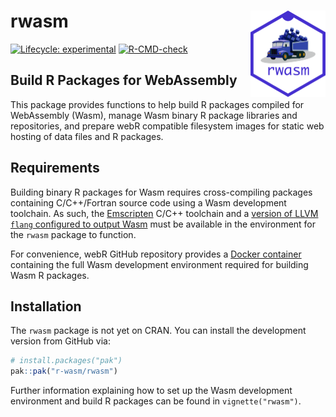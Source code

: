 # rwasm <a href="https://r-wasm.github.io/rwasm/"><img src="man/figures/logo.png" align="right" height="138" alt="rwasm website" /></a>

<!-- badges: start -->
[![Lifecycle: experimental](https://img.shields.io/badge/lifecycle-experimental-orange.svg)](https://lifecycle.r-lib.org/articles/stages.html)
[![R-CMD-check](https://github.com/r-wasm/rwasm/actions/workflows/R-CMD-check.yaml/badge.svg)](https://github.com/r-wasm/rwasm/actions/workflows/R-CMD-check.yaml)
<!-- badges: end -->

## Build R Packages for WebAssembly

This package provides functions to help build R packages compiled for WebAssembly (Wasm), manage Wasm binary R package libraries and repositories, and prepare webR compatible filesystem images for static web hosting of data files and R packages.

## Requirements

Building binary R packages for Wasm requires cross-compiling packages containing C/C++/Fortran source code using a Wasm development toolchain. As such, the [Emscripten](https://emscripten.org) C/C++ toolchain and a [version of LLVM `flang` configured to output Wasm](https://github.com/lionel-/f18-llvm-project/tree/fix-webr) must be available in the environment for the `rwasm` package to function.

For convenience, webR GitHub repository provides a [Docker container](https://github.com/r-wasm/webr/pkgs/container/webr) containing the full Wasm development environment required for building Wasm R packages.

## Installation
The `rwasm` package is not yet on CRAN. You can install the development version from GitHub via:

```r
# install.packages("pak")
pak::pak("r-wasm/rwasm")
```

Further information explaining how to set up the Wasm development environment and build R packages can be found in `vignette("rwasm")`.
